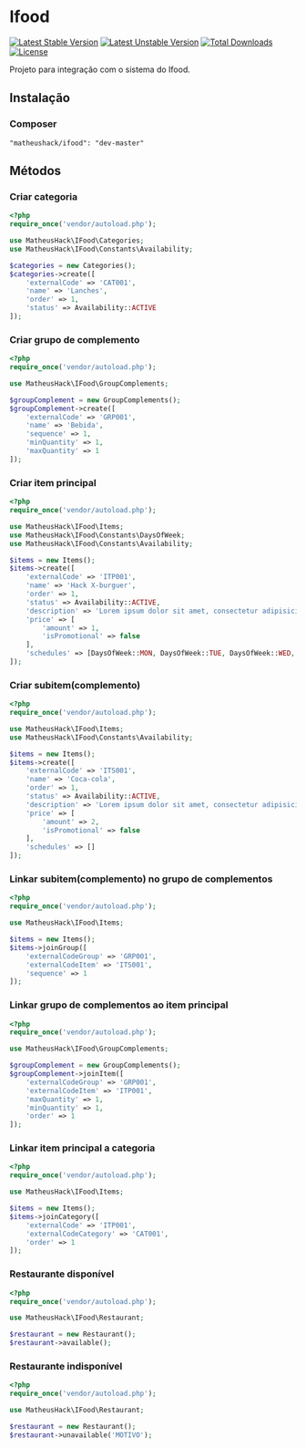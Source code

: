 # Ifood
[![Latest Stable Version](https://poser.pugx.org/matheushack/ifood/v/stable)](https://packagist.org/packages/matheushack/ifood)
[![Latest Unstable Version](https://poser.pugx.org/matheushack/ifood/v/unstable)](https://packagist.org/packages/matheushack/ifood)
[![Total Downloads](https://poser.pugx.org/matheushack/ifood/downloads)](https://packagist.org/packages/matheushack/ifood)
[![License](https://poser.pugx.org/matheushack/ifood/license)](https://packagist.org/packages/matheushack/ifood)
 
Projeto para integração com o sistema do Ifood.

## Instalação
### Composer
```
"matheushack/ifood": "dev-master"
```
## Métodos
### Criar categoria
```php
<?php
require_once('vendor/autoload.php');

use MatheusHack\IFood\Categories;
use MatheusHack\IFood\Constants\Availability;

$categories = new Categories();
$categories->create([
    'externalCode' => 'CAT001',
    'name' => 'Lanches',
    'order' => 1,
    'status' => Availability::ACTIVE
]);
```
### Criar grupo de complemento
```php
<?php
require_once('vendor/autoload.php');

use MatheusHack\IFood\GroupComplements;

$groupComplement = new GroupComplements();
$groupComplement->create([
    'externalCode' => 'GRP001',
    'name' => 'Bebida',
    'sequence' => 1,
    'minQuantity' => 1,
    'maxQuantity' => 1
]);
```

### Criar item principal
```php
<?php
require_once('vendor/autoload.php');

use MatheusHack\IFood\Items;
use MatheusHack\IFood\Constants\DaysOfWeek;
use MatheusHack\IFood\Constants\Availability;

$items = new Items();
$items->create([
	'externalCode' => 'ITP001',
	'name' => 'Hack X-burguer',
	'order' => 1,
	'status' => Availability::ACTIVE,
	'description' => 'Lorem ipsum dolor sit amet, consectetur adipisicing elit, sed do eiusmod',
	'price' => [
		'amount' => 1,
		'isPromotional' => false
	],
	'schedules' => [DaysOfWeek::MON, DaysOfWeek::TUE, DaysOfWeek::WED, DaysOfWeek::THU, DaysOfWeek::FRI]
]);
```

### Criar subitem(complemento)
```php
<?php
require_once('vendor/autoload.php');

use MatheusHack\IFood\Items;
use MatheusHack\IFood\Constants\Availability;

$items = new Items();
$items->create([
	'externalCode' => 'ITS001',
	'name' => 'Coca-cola',
	'order' => 1,
	'status' => Availability::ACTIVE,
	'description' => 'Lorem ipsum dolor sit amet, consectetur adipisicing elit, sed do eiusmod',
	'price' => [
		'amount' => 2,
		'isPromotional' => false
	],
	'schedules' => []
]);
```

### Linkar subitem(complemento) no grupo de complementos
```php
<?php
require_once('vendor/autoload.php');

use MatheusHack\IFood\Items;

$items = new Items();
$items->joinGroup([
	'externalCodeGroup' => 'GRP001',
	'externalCodeItem' => 'ITS001',
	'sequence' => 1
]);
```

### Linkar grupo de complementos ao item principal
```php
<?php
require_once('vendor/autoload.php');

use MatheusHack\IFood\GroupComplements;

$groupComplement = new GroupComplements();
$groupComplement->joinItem([
	'externalCodeGroup' => 'GRP001',
	'externalCodeItem' => 'ITP001',
	'maxQuantity' => 1,
	'minQuantity' => 1,
	'order' => 1
]);
```

### Linkar item principal a categoria
```php
<?php
require_once('vendor/autoload.php');

use MatheusHack\IFood\Items;

$items = new Items();
$items->joinCategory([
	'externalCode' => 'ITP001',
	'externalCodeCategory' => 'CAT001',
	'order' => 1
]);
```

### Restaurante disponível
```php
<?php
require_once('vendor/autoload.php');

use MatheusHack\IFood\Restaurant;

$restaurant = new Restaurant();
$restaurant->available();
```

### Restaurante indisponível
```php
<?php
require_once('vendor/autoload.php');

use MatheusHack\IFood\Restaurant;

$restaurant = new Restaurant();
$restaurant->unavailable('MOTIVO');
```
